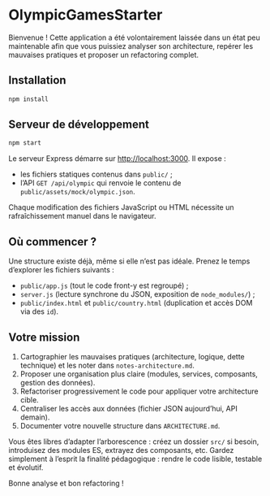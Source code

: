 # OlympicGamesStarter

Bienvenue ! Cette application a été volontairement laissée dans un état peu maintenable afin que vous puissiez analyser son architecture, repérer les mauvaises pratiques et proposer un refactoring complet.

## Installation

```bash
npm install
```

## Serveur de développement

```bash
npm start
```

Le serveur Express démarre sur [http://localhost:3000](http://localhost:3000). Il expose :

- les fichiers statiques contenus dans `public/` ;
- l’API `GET /api/olympic` qui renvoie le contenu de `public/assets/mock/olympic.json`.

Chaque modification des fichiers JavaScript ou HTML nécessite un rafraîchissement manuel dans le navigateur.

## Où commencer ?

Une structure existe déjà, même si elle n’est pas idéale. Prenez le temps d’explorer les fichiers suivants :

- `public/app.js` (tout le code front-y est regroupé) ;
- `server.js` (lecture synchrone du JSON, exposition de `node_modules/`) ;
- `public/index.html` et `public/country.html` (duplication et accès DOM via des `id`).

## Votre mission

1. Cartographier les mauvaises pratiques (architecture, logique, dette technique) et les noter dans `notes-architecture.md`.
2. Proposer une organisation plus claire (modules, services, composants, gestion des données).
3. Refactoriser progressivement le code pour appliquer votre architecture cible.
4. Centraliser les accès aux données (fichier JSON aujourd’hui, API demain).
5. Documenter votre nouvelle structure dans `ARCHITECTURE.md`.

Vous êtes libres d’adapter l’arborescence : créez un dossier `src/` si besoin, introduisez des modules ES, extrayez des composants, etc. Gardez simplement à l’esprit la finalité pédagogique : rendre le code lisible, testable et évolutif.

Bonne analyse et bon refactoring !
